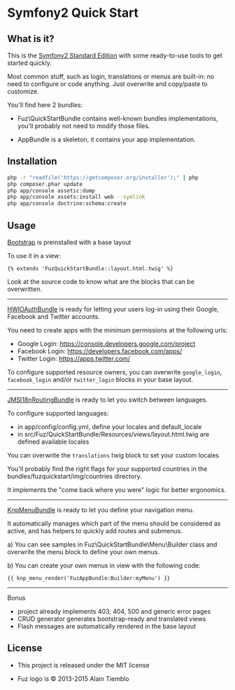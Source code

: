 Symfony2 Quick Start
========================

## What is it?

This is the [Symfony2 Standard Edition](https://github.com/symfony/symfony-standard) with some ready-to-use tools to get started quickly.

Most common stuff, such as login, translations or menus are built-in: no need to configure or code anything. Just overwrite and copy/paste to customize.

You'll find here 2 bundles:

- Fuz\QuickStartBundle contains well-known bundles implementations, you'll probably not need to modify those files.

- AppBundle is a skeleton, it contains your app implementation.

## Installation

```sh
php -r "readfile('https://getcomposer.org/installer');" | php
php composer.phar update
php app/console assetic:dump
php app/console assets:install web --symlink
php app/console doctrine:schema:create
```

## Usage

[Bootstrap](http://bootstrap.braincrafted.com/) is preinstalled with a base layout

To use it in a view:

```jinja
{% extends 'FuzQuickStartBundle::layout.html.twig' %}
```

Look at the source code to know what are the blocks that can be overwritten.

---

[HWIOAuthBundle](https://github.com/hwi/HWIOAuthBundle) is ready for letting your users log-in using their Google, Facebook and Twitter accounts.

You need to create apps with the minimum permissions at the following urls:

- Google Login: https://console.developers.google.com/project
- Facebook Login: https://developers.facebook.com/apps/
- Twitter Login: https://apps.twitter.com/

To configure supported resource owners, you can overwrite `google_login`, `facebook_login` and/or `twitter_login` blocks in your base layout.

---

[JMSI18nRoutingBundle](http://jmsyst.com/bundles/JMSI18nRoutingBundle) is ready to let you switch between languages.

To configure supported languages:

- in app/config/config.yml, define your locales and default_locale
- in src/Fuz/QuickStartBundle/Resources/views/layout.html.twig are defined available locales

You can overwrite the `translations` twig block to set your custom locales

You'll probably find the right flags for your supported countries in the bundles/fuzquickstart/img/countries directory.

It implements the  "come back where you were" logic for better ergonomics.

---

[KnpMenuBundle](http://symfony.com/doc/master/bundles/KnpMenuBundle/index.html) is ready to let you define your navigation menu.

It automatically manages which part of the menu should be considered as active, and has helpers to quickly add routes and submenus.

a) You can see samples in Fuz\QuickStartBundle\Menu\Builder class and overwrite the menu block to define your own menus.

b) You can create your own menus in view with the following code:

```jinja
{{ knp_menu_render('FuzAppBundle:Builder:myMenu') }}
```

---

Bonus

- project already implements 403, 404, 500 and generic error pages
- CRUD generator generates bootstrap-ready and translated views
- Flash messages are automatically rendered in the base layout

## License

- This project is released under the MIT license

- Fuz logo is © 2013-2015 Alain Tiemblo


